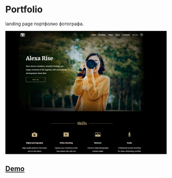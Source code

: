 # Portfolio
landing page портфолио фотографа.

![Portfolio](https://github.com/NadyaSamosiuk/portfolio/blob/main/assets/img/portfolio.png) 
## [Demo](https://nadyasamosiuk.github.io/Portfolio/)

